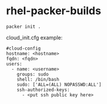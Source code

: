 # rhel-packer-builds

``` shell
packer init .
```

cloud_init.cfg example:

``` 
#cloud-config
hostname: <hostname>
fqdn: <fqdn>
users:
  - name: <username>
    groups: sudo
    shell: /bin/bash
    sudo: ['ALL=(ALL) NOPASSWD:ALL']
    ssh-authorized-keys:
      - <put ssh public key here>
```
